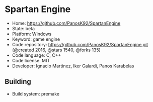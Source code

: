 # Spartan Engine

- Home: https://github.com/PanosK92/SpartanEngine
- State: beta
- Platform: Windows
- Keyword: game engine
- Code repository: https://github.com/PanosK92/SpartanEngine.git (@created 2016, @stars 1540, @forks 135)
- Code language: C, C++
- Code license: MIT
- Developer: Ignacio Martinez, Iker Galardi, Panos Karabelas

## Building

- Build system: premake
